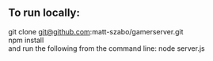 
## To run locally:

git clone git@github.com:matt-szabo/gamerserver.git
<br>
npm install
<br>
and run the following from the command line:
node server.js
